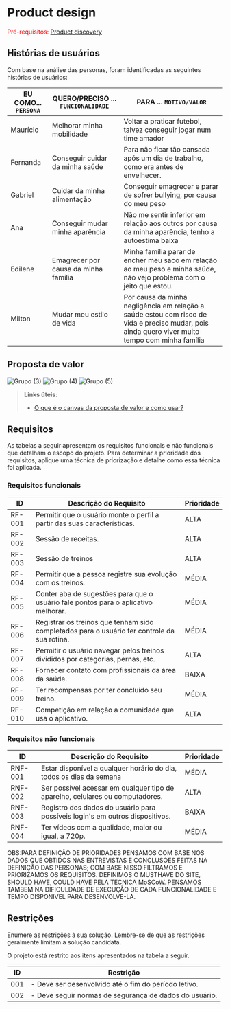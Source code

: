 # Product design

<span style="color:red">Pré-requisitos: <a href="02-Product-discovery.md"> Product discovery</a></span>





## Histórias de usuários

Com base na análise das personas, foram identificadas as seguintes histórias de usuários:

|EU COMO... `PERSONA`| QUERO/PRECISO ... `FUNCIONALIDADE` |PARA ... `MOTIVO/VALOR`                 |
|--------------------|------------------------------------|----------------------------------------|
|Maurício  | Melhorar minha mobilidade         | Voltar a praticar futebol, talvez conseguir jogar num time amador                 |
|Fernanda       | Conseguir cuidar da minha saúde         | Para não ficar tão cansada após um dia de trabalho, como era antes de envelhecer.   |
|Gabriel  | Cuidar da minha alimentação           | Conseguir emagrecer e parar de sofrer bullying, por causa do meu peso                 |
|Ana  | Conseguir mudar minha aparência          | Não me sentir inferior em relação aos outros por causa da minha aparência, tenho a autoestima baixa                 |
|Edilene  | Emagrecer por causa da minha família           | Minha família parar de encher meu saco em relação ao meu peso e minha saúde, não vejo problema com o jeito que estou.                 |
|Milton  | Mudar meu estilo de vida           | Por causa da minha negligência em relação a saúde estou com risco de vida e preciso mudar, pois ainda quero viver muito tempo com minha família                 |



## Proposta de valor


![Grupo (3)](https://github.com/user-attachments/assets/492fde73-e265-4b19-84c2-99bcfe146aeb)
![Grupo (4)](https://github.com/user-attachments/assets/d8f2ee4e-7bb8-4f54-9eda-b0f1cbde35eb)
![Grupo (5)](https://github.com/user-attachments/assets/b0f7b0c7-016f-49c7-9229-813739748785)






> **Links úteis**:
> - [O que é o canvas da proposta de valor e como usar?](https://www.youtube.com/watch?v=Iqb-8Q_eiiA)

## Requisitos

As tabelas a seguir apresentam os requisitos funcionais e não funcionais que detalham o escopo do projeto. Para determinar a prioridade dos requisitos, aplique uma técnica de priorização e detalhe como essa técnica foi aplicada.

### Requisitos funcionais

| ID     | Descrição do Requisito                                   | Prioridade |
| ------ | ---------------------------------------------------------- | ---------- |
| RF-001 | Permitir que o usuário monte o perfil a partir das suas características.| ALTA       |
| RF-002 | Sessão de receitas.| ALTA     |
| RF-003 | Sessão de treinos  | ALTA     |
| RF-004 | Permitir que a pessoa registre sua evolução com os treinos.| MÉDIA     |
| RF-005 | Conter aba de sugestões para que o usuário fale pontos para o aplicativo melhorar. | MÉDIA     |
| RF-006 | Registrar os treinos que tenham sido completados para o usuário ter controle da sua rotina.| MÉDIA     |
| RF-007 | Permitir o usuário navegar pelos treinos divididos por categorias, pernas, etc.  | ALTA     |
| RF-008 | Fornecer contato com profissionais da área da saúde. | BAIXA     |
| RF-009 | Ter recompensas por ter concluído seu treino. | MÉDIA     |
| RF-010 | Competição em relação a comunidade que usa o aplicativo. | ALTA     |


### Requisitos não funcionais

| ID      | Descrição do Requisito                                                              | Prioridade |
| ------- | -------------------------------------------------------------------------------------    | ---------- |
| RNF-001 | Estar disponível a qualquer horário do dia, todos os dias da semana                      | MÉDIA     |
| RNF-002 | Ser possível acessar em qualquer tipo de aparelho, celulares ou computadores.          | ALTA      |
| RNF-003 | Registro dos dados do usuário para possíveis login's em outros dispositivos.         | BAIXA      |
| RNF-004 | Ter vídeos com a qualidade, maior ou igual, a 720p.          | MÉDIA      |



OBS:PARA DEFINIÇÃO DE PRIORIDADES PENSAMOS COM BASE NOS DADOS QUE OBTIDOS NAS ENTREVISTAS E CONCLUSÕES FEITAS NA DEFINIÇÃO DAS PERSONAS; COM BASE NISSO FILTRAMOS E PRIORIZAMOS OS REQUISITOS. DEFINIMOS O MUSTHAVE DO SITE, SHOULD HAVE, COULD HAVE PELA TECNICA MoSCoW. PENSAMOS TAMBEM NA DIFICULDADE DE EXECUÇÃO DE CADA FUNCIONALIDADE E TEMPO DISPONIVEL PARA DESENVOLVE-LA.


## Restrições

Enumere as restrições à sua solução. Lembre-se de que as restrições geralmente limitam a solução candidata.

O projeto está restrito aos itens apresentados na tabela a seguir.

|ID| Restrição                                             |
|--|-------------------------------------------------------|
|001|- Deve ser desenvolvido até o fim do período letivo.|
|002| - Deve seguir normas de segurança de dados do usuário.|
